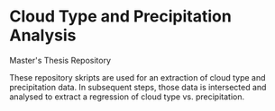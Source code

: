 # Cloud Type and Precipitation Analysis
Master's Thesis Repository

These repository skripts are used for an extraction of cloud type and precipitation data. In subsequent steps, those data is intersected and analysed to extract a regression of cloud type vs. precipitation.
